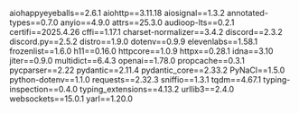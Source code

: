 aiohappyeyeballs==2.6.1
aiohttp==3.11.18
aiosignal==1.3.2
annotated-types==0.7.0
anyio==4.9.0
attrs==25.3.0
audioop-lts==0.2.1
certifi==2025.4.26
cffi==1.17.1
charset-normalizer==3.4.2
discord==2.3.2
discord.py==2.5.2
distro==1.9.0
dotenv==0.9.9
elevenlabs==1.58.1
frozenlist==1.6.0
h11==0.16.0
httpcore==1.0.9
httpx==0.28.1
idna==3.10
jiter==0.9.0
multidict==6.4.3
openai==1.78.0
propcache==0.3.1
pycparser==2.22
pydantic==2.11.4
pydantic_core==2.33.2
PyNaCl==1.5.0
python-dotenv==1.1.0
requests==2.32.3
sniffio==1.3.1
tqdm==4.67.1
typing-inspection==0.4.0
typing_extensions==4.13.2
urllib3==2.4.0
websockets==15.0.1
yarl==1.20.0
